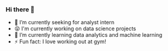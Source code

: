 ### Hi there 👋


- 🔭 I’m currently seeking for analyst intern
- 😝 I'm currently working on data science projects
- 🌱 I’m currently learning data analytics and machine learning
- ⚡ Fun fact: I love working out at gym!

